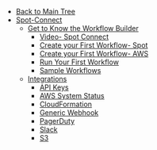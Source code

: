 <!-- Table of Contents -->

- <a href="/" class="sidebar-home"><i data-feather="arrow-left" class="sidebar-back-icon"></i>Back to Main Tree</a>
- [Spot-Connect](spot-connect/)
  - [Get to Know the Workflow Builder](spot-connect/get-to-know/)
    - [Video- Spot Connect](spot-connect/get-to-know/promo-video)
    - [Create your First Workflow- Spot](spot-connect/get-to-know/create-first-workflow-spot)
    - [Create your First Workflow- AWS](spot-connect/get-to-know/create-first-workflow-aws)
    - [Run Your First Workflow](spot-connect/get-to-know/run-first-workflow)
    - [Sample Workflows](spot-connect/get-to-know/quickstart-workflow-templates)
  - [Integrations](spot-connect/integrations/)
    - [API Keys](spot-connect/integrations/apikeys)
    - [AWS System Status](spot-connect/integrations/aws_system_status)
    - [CloudFormation](spot-connect/integrations/cloudformation)
    - [Generic Webhook](spot-connect/integrations/webhook)
    - [PagerDuty](spot-connect/integrations/pagerduty)
    - [Slack](spot-connect/integrations/slack)
    - [S3](spot-connect/integrations/s3)
